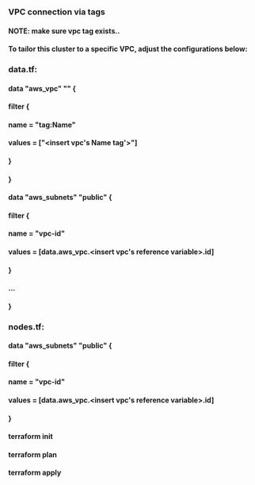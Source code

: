 ### VPC connection via tags

#### NOTE: make sure vpc tag exists..

#### To tailor this cluster to a specific VPC, adjust the configurations below:
### data.tf:

#### data "aws_vpc" "<insert vpc reference variable>" {
####  filter {
####    name   = "tag:Name"
####    values = ["<insert vpc's Name tag'>"]
####  }
#### }

#### data "aws_subnets" "public" {
####  filter {
####    name   = "vpc-id"
####    values = [data.aws_vpc.<insert vpc's reference variable>.id]
####  }
####  ...
#### }

### nodes.tf:
#### data "aws_subnets" "public" {
####  filter {
####    name   = "vpc-id"
####    values = [data.aws_vpc.<insert vpc's reference variable>.id]
####  }

#### terraform init
#### terraform plan
#### terraform apply

